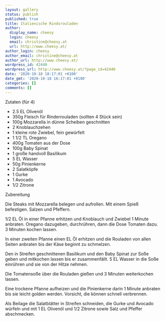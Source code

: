 ```yaml
---
layout: gallery
status: publish
published: true
title: Italienische Rindsrouladen
author:
  display_name: cheesy
  login: cheesy
  email: christine@cheesy.at
  url: http://www.cheesy.at/
author_login: cheesy
author_email: christine@cheesy.at
author_url: http://www.cheesy.at/
wordpress_id: 42440
wordpress_url: http://www.cheesy.at/?page_id=42440
date: '2020-10-18 18:17:01 +0100'
date_gmt: '2020-10-18 16:17:01 +0100'
categories: []
comments: []
---
```

<!-- wp:paragraph -->
Zutaten (für 4)
<!-- /wp:paragraph -->
<!-- wp:list -->
- 2.5 EL Olivenöl
- 350g Fleisch für Rinderrouladen (sollten 4 Stück sein)
- 100g Mozzarella in dünne Scheiben geschnitten
- 2 Knoblauchzehen
- 1 kleine rote Zwiebel, fein gewürfelt
- 1 1/2 TL Oregano
- 400g Tomaten aus der Dose
- 100g Baby Spinat
- 1 große handvoll Basilikum
- 5 EL Wasser
- 50g Pinienkerne
- 2 Salatköpfe
- 1 Gurke
- 1 Avocado
- 1/2 Zitrone
<!-- /wp:list -->
<!-- wp:paragraph -->
Zubereitung
<!-- /wp:paragraph -->
<!-- wp:paragraph -->
Die Steaks mit Mozzarella belegen und aufrollen. Mit einem Spieß befestigen. Salzen und Pfeffern.
<!-- /wp:paragraph -->
<!-- wp:paragraph -->
1/2 EL Öl in einer Pfanne erhitzen und Knoblauch und Zwiebel 1 Minute anbraten. Oregano dazugeben, durchrühren, dann die Dose Tomaten dazu. 3 Minuten kochen lassen.
<!-- /wp:paragraph -->
<!-- wp:paragraph -->
In einer zweiten Pfanne einen EL Öl erhitzen und die Rouladen von allen Seiten anbraten bis der Käse beginnt zu schmelzen.
<!-- /wp:paragraph -->
<!-- wp:paragraph -->
Den in Streifen geschnittenen Basilikum und den Baby Spinat zur Soße geben und mitkochen lassen bis er zusammenfällt. 5 EL Wasser in die Soße einrühren und sie von der Hitze nehmen.
<!-- /wp:paragraph -->
<!-- wp:paragraph -->
Die Tomatensoße über die Rouladen gießen und 3 Minuten weiterkochen lassen.
<!-- /wp:paragraph -->
<!-- wp:paragraph -->
Eine trockene Pfanne aufheizen und die Pinienkerne darin 1 Minute anbraten bis sie leicht golden werden. Vorsicht, die können schnell verbrennen.
<!-- /wp:paragraph -->
<!-- wp:paragraph -->
Als Beilage die Salatblätter in Streifen schneiden, die Gurke und Avocado würfeln und mit 1 EL Olivenöl und 1/2 Zitrone sowie Salz und Pfeffer abschmecken.
<!-- /wp:paragraph -->
<!-- wp:image {"id":42441} -->
<figure class="wp-block-image"><img src="{% link /wp-content/uploads/Italienische-Rinderrouladen-001.jpg %}" alt="" class="wp-image-42441"></figure>
<!-- /wp:image -->
